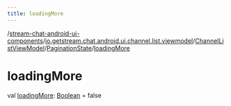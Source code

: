 ```yaml
---
title: loadingMore
---
```

/[stream-chat-android-ui-components](../../../index.md)/[io.getstream.chat.android.ui.channel.list.viewmodel](../../index.md)/[ChannelListViewModel](../index.md)/[PaginationState](index.md)/[loadingMore](loadingMore.md)  
  
  
  
# loadingMore  
val [loadingMore](loadingMore.md): [Boolean](https://kotlinlang.org/api/latest/jvm/stdlib/kotlin/-boolean/index.html) = false
